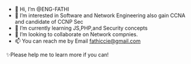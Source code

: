 - 👋 Hi, I’m @ENG-FATHI
- 👀 I’m interested in Software and Network Engineering also gain CCNA and candidate of CCNP Sec
- 🌱 I’m currently learning JS,PHP,and Security concepts
- 💞️ I’m looking to collaborate on Network compnies.
- 📫 You can reach me by Email fathiccie@gmail.com 

✨Please help me to learn more if you can! 
